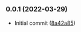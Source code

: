 ## <small>0.0.1 (2022-03-29)</small>

* Initial commit ([8a42a85](https://github.com/tamirazrab/freelance-task/commit/8a42a85))



